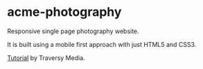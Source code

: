 # acme-photography

Responsive single page photography website.

It is built using a mobile first approach with just HTML5 and CSS3.

[Tutorial](https://youtu.be/XsEnj-1hG2o) by Traversy Media.
